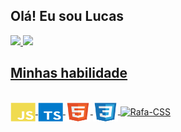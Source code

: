 ## Olá! Eu sou Lucas 
 <div>
  <a href="https://github.com/lucasGomes01">
  <img height="180em" src="https://github-readme-stats.vercel.app/api?username=lucasGomes01&show_icons=true&theme=dracula&include_all_commits=true&count_private=true"/>
  <img height="180em" src="https://github-readme-stats.vercel.app/api/top-langs/?username=lucasGomes01&layout=compact&langs_count=7&theme=dracula"/>
</div>

## Minhas habilidade
<div style="display: inline_block"><br>
  <img align="center" alt="Rafa-Js" height="30" width="40" src="https://raw.githubusercontent.com/devicons/devicon/master/icons/javascript/javascript-plain.svg">
  <img align="center" alt="Rafa-Ts" height="30" width="40" src="https://raw.githubusercontent.com/devicons/devicon/master/icons/typescript/typescript-plain.svg">
  <img align="center" alt="Rafa-HTML" height="30" width="40" src="https://raw.githubusercontent.com/devicons/devicon/master/icons/html5/html5-original.svg">
  <img align="center" alt="Rafa-CSS" height="30" width="40" src="https://raw.githubusercontent.com/devicons/devicon/master/icons/css3/css3-original.svg">
  <img align="center" alt="Rafa-CSS" height="30" width="40" src="https://img.shields.io/badge/Sass-CC6699?style=for-the-badge&logo=sass&logoColor=white">
  
</div>
  
<div>
  
</div>
